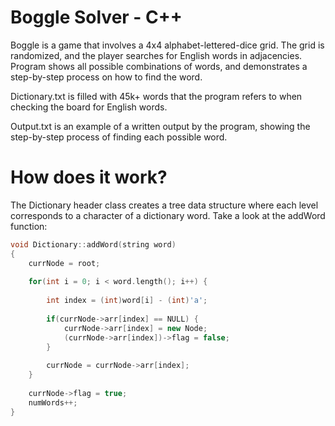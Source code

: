 # Boggle Solver - C++
Boggle is a game that involves a 4x4 alphabet-lettered-dice grid. The grid is randomized, and the player searches for English words in adjacencies. Program shows all possible combinations of words, and demonstrates a step-by-step process on how to find the word.

Dictionary.txt is filled with 45k+ words that the program refers to when checking the board for English words.

Output.txt is an example of a written output by the program, showing the step-by-step process of finding each possible word.

# How does it work?
The Dictionary header class creates a tree data structure where each level corresponds to a character of a dictionary word. Take a look at the addWord function:
```C++
void Dictionary::addWord(string word)
{
    currNode = root;
    
    for(int i = 0; i < word.length(); i++) {
        
        int index = (int)word[i] - (int)'a';
        
        if(currNode->arr[index] == NULL) {
            currNode->arr[index] = new Node;
            (currNode->arr[index])->flag = false;
        }
        
        currNode = currNode->arr[index];
    }
    
    currNode->flag = true;
    numWords++;
}
```
